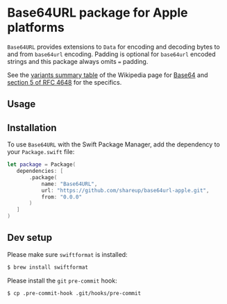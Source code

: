 # Base64URL package for Apple platforms

`Base64URL` provides extensions to `Data` for encoding and decoding bytes to and from `base64url` encoding. Padding is optional for `base64url` encoded strings and this package always omits `=` padding. 

See the [variants summary table][] of the Wikipedia page for [Base64][] and [section 5 of RFC 4648][] for the specifics.

[variants summary table]: https://en.wikipedia.org/wiki/Base64#Variants_summary_table
[Base64]: https://en.wikipedia.org/wiki/Base64
[section 5 of RFC 4648]: https://tools.ietf.org/html/rfc4648#section-5

## Usage

## Installation

To use `Base64URL` with the Swift Package Manager, add the dependency to your `Package.swift` file:

```swift
let package = Package(
   dependencies: [
       .package(
           name: "Base64URL", 
           url: "https://github.com/shareup/base64url-apple.git", 
           from: "0.0.0"
       )
   ]
)
```

## Dev setup

Please make sure `swiftformat` is installed:

```sh
$ brew install swiftformat
```

Please install the `git` `pre-commit` hook:

```sh
$ cp .pre-commit-hook .git/hooks/pre-commit
```
